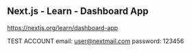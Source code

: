 ## Next.js - Learn - Dashboard App

https://nextjs.org/learn/dashboard-app

TEST ACCOUNT
email: user@nextmail.com
password: 123456